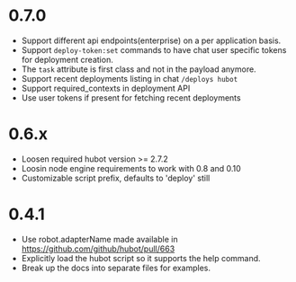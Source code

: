 0.7.0
=====

* Support different api endpoints(enterprise) on a per application basis.
* Support `deploy-token:set` commands to have chat user specific tokens for
  deployment creation.
* The `task` attribute is first class and not in the payload anymore.
* Support recent deployments listing in chat `/deploys hubot`
* Support required_contexts in deployment API
* Use user tokens if present for fetching recent deployments

0.6.x
=====

* Loosen required hubot version >= 2.7.2
* Loosin node engine requirements to work with 0.8 and 0.10
* Customizable script prefix, defaults to 'deploy' still

0.4.1
=====

* Use robot.adapterName made available in https://github.com/github/hubot/pull/663
* Explicitly load the hubot script so it supports the help command.
* Break up the docs into separate files for examples.
